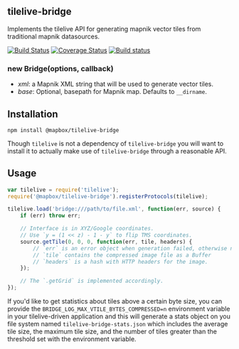 tilelive-bridge
---------------
Implements the tilelive API for generating mapnik vector tiles from traditional mapnik datasources.

[![Build Status](https://secure.travis-ci.org/mapbox/tilelive-bridge.png)](http://travis-ci.org/mapbox/tilelive-bridge)
[![Coverage Status](https://coveralls.io/repos/mapbox/tilelive-bridge/badge.svg?branch=master&service=github)](https://coveralls.io/github/mapbox/tilelive-bridge?branch=master)
[![Build status](https://ci.appveyor.com/api/projects/status/x4i1acjnrrxdr7ax?svg=true)](https://ci.appveyor.com/project/Mapbox/tilelive-bridge)

### new Bridge(options, callback)

- *xml*: a Mapnik XML string that will be used to generate vector tiles.
- *base*: Optional, basepath for Mapnik map. Defaults to `__dirname`.

## Installation

    npm install @mapbox/tilelive-bridge

Though `tilelive` is not a dependency of `tilelive-bridge` you will want to
install it to actually make use of `tilelive-bridge` through a reasonable
API.

## Usage

```javascript
var tilelive = require('tilelive');
require('@mapbox/tilelive-bridge').registerProtocols(tilelive);

tilelive.load('bridge:///path/to/file.xml', function(err, source) {
    if (err) throw err;

    // Interface is in XYZ/Google coordinates.
    // Use `y = (1 << z) - 1 - y` to flip TMS coordinates.
    source.getTile(0, 0, 0, function(err, tile, headers) {
        // `err` is an error object when generation failed, otherwise null.
        // `tile` contains the compressed image file as a Buffer
        // `headers` is a hash with HTTP headers for the image.
    });

    // The `.getGrid` is implemented accordingly.
});
```

If you'd like to get statistics about tiles above a certain byte size, you can provide the `BRIDGE_LOG_MAX_VTILE_BYTES_COMPRESSED=n` environment variable in your tilelive-driven application and this will generate a stats object on you file system named `tilelive-bridge-stats.json` which includes the average tile size, the maximum tile size, and the number of tiles greater than the threshold set with the environment variable.
